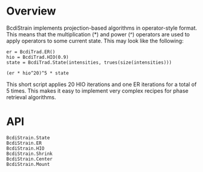 # Overview

BcdiStrain implements projection-based algorithms in operator-style format. This means that the multiplication (*) and power (^) operators are used to apply operators to some current state. This may look like the following:

```
er = BcdiTrad.ER()
hio = BcdiTrad.HIO(0.9)
state = BcdiTrad.State(intensities, trues(size(intensities)))

(er * hio^20)^5 * state
```

This short script applies 20 HIO iterations and one ER iterations for a total of 5 times. This makes it easy to implement very complex recipes for phase retrieval algorithms.

# API

```@docs
BcdiStrain.State
BcdiStrain.ER
BcdiStrain.HIO
BcdiStrain.Shrink
BcdiStrain.Center
BcdiStrain.Mount
```
